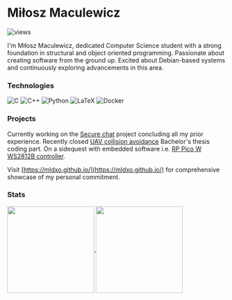 # Miłosz Maculewicz 

![views](https://visitor-badge.laobi.icu/badge?page_id=mldxo.visitor-badge)

I'm Miłosz Maculewicz, dedicated Computer Science student with a strong foundation in structural and object oriented programming. Passionate about creating software from the ground up. Excited about Debian-based systems and continuously exploring advancements in this area.

### Technologies

![C](https://img.shields.io/badge/C-grey?style=for-the-badge)
![C++](https://img.shields.io/badge/C++-navy?style=for-the-badge)
![Python](https://img.shields.io/badge/Python-purple?style=for-the-badge)
![LaTeX](https://img.shields.io/badge/LaTeX-darkgreen?style=for-the-badge)
![Docker](https://img.shields.io/badge/Docker-blue?style=for-the-badge)

### Projects

Currently working on the [Secure chat](https://github.com/mldxo/secure-chat) project concluding all my prior experience. Recently closed [UAV collision avoidance](https://github.com/mldxo/uav-collision-avoidance) Bachelor's thesis coding part. On a sidequest with embedded software i.e. [RP Pico W WS2812B controller](https://github.com/mldxo/pico-led-controller).

Visit [https://mldxo.github.io/](https://mldxo.github.io/) for comprehensive showcase of my personal commitment.

### Stats

<a href="https://github.com/anuraghazra/github-readme-stats">
  <img height=200 align="center" src="https://github-readme-stats.vercel.app/api?username=mldxo&show_icons=true&theme=transparent" />
</a>
<a href="https://github.com/anuraghazra/convoychat">
  <img height=200 align="center" src="https://github-readme-stats.vercel.app/api/top-langs?username=mldxo&show_icons=true&theme=transparent&layout=compact&langs_count=8&card_width=320" />
</a>
